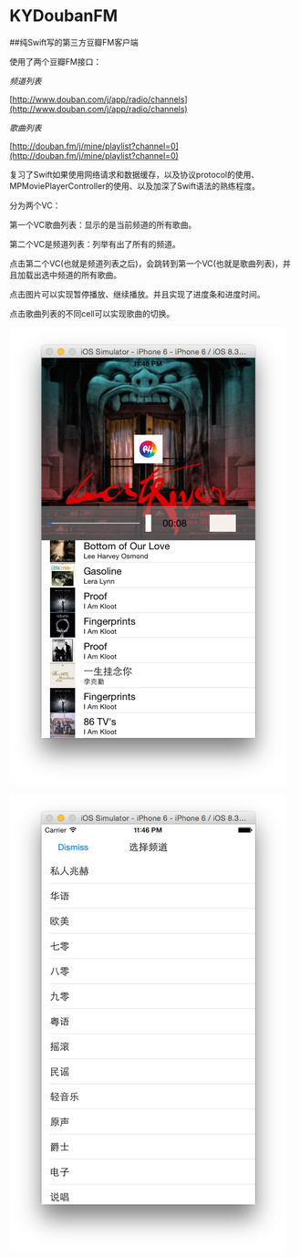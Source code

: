 # KYDoubanFM

##纯Swift写的第三方豆瓣FM客户端

使用了两个豆瓣FM接口： 

*频道列表*

[http://www.douban.com/j/app/radio/channels](http://www.douban.com/j/app/radio/channels)

*歌曲列表*

[http://douban.fm/j/mine/playlist?channel=0](http://douban.fm/j/mine/playlist?channel=0)

复习了Swift如果使用网络请求和数据缓存，以及协议protocol的使用、MPMoviePlayerController的使用、以及加深了Swift语法的熟练程度。

分为两个VC：

第一个VC歌曲列表：显示的是当前频道的所有歌曲。

第二个VC是频道列表：列举有出了所有的频道。

点击第二个VC(也就是频道列表之后)，会跳转到第一个VC(也就是歌曲列表)，并且加载出选中频道的所有歌曲。

点击图片可以实现暂停播放、继续播放。并且实现了进度条和进度时间。

点击歌曲列表的不同cell可以实现歌曲的切换。


![](ss1.png)


![](ss2.png)
